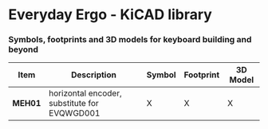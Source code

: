 # **Everyday Ergo - KiCAD library**
### Symbols, footprints and 3D models for keyboard building and beyond

|Item|Description|Symbol|Footprint|3D Model|
|--|--|--|--|--|
|**MEH01**|horizontal encoder, substitute for EVQWGD001|X|X|X|

